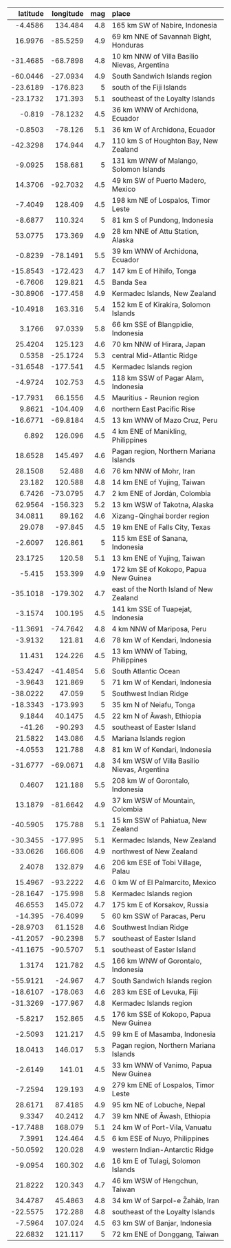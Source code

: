 |   latitude |   longitude |   mag | place                                        |
|-----------:|------------:|------:|:---------------------------------------------|
|    -4.4586 |    134.484  |   4.8 | 165 km SW of Nabire, Indonesia               |
|    16.9976 |    -85.5259 |   4.9 | 69 km NNE of Savannah Bight, Honduras        |
|   -31.4685 |    -68.7898 |   4.8 | 10 km NNW of Villa Basilio Nievas, Argentina |
|   -60.0446 |    -27.0934 |   4.9 | South Sandwich Islands region                |
|   -23.6189 |   -176.823  |   5   | south of the Fiji Islands                    |
|   -23.1732 |    171.393  |   5.1 | southeast of the Loyalty Islands             |
|    -0.819  |    -78.1232 |   4.5 | 36 km WNW of Archidona, Ecuador              |
|    -0.8503 |    -78.126  |   5.1 | 36 km W of Archidona, Ecuador                |
|   -42.3298 |    174.944  |   4.7 | 110 km S of Houghton Bay, New Zealand        |
|    -9.0925 |    158.681  |   5   | 131 km WNW of Malango, Solomon Islands       |
|    14.3706 |    -92.7032 |   4.5 | 49 km SW of Puerto Madero, Mexico            |
|    -7.4049 |    128.409  |   4.5 | 198 km NE of Lospalos, Timor Leste           |
|    -8.6877 |    110.324  |   5   | 81 km S of Pundong, Indonesia                |
|    53.0775 |    173.369  |   4.9 | 28 km NNE of Attu Station, Alaska            |
|    -0.8239 |    -78.1491 |   5.5 | 39 km WNW of Archidona, Ecuador              |
|   -15.8543 |   -172.423  |   4.7 | 147 km E of Hihifo, Tonga                    |
|    -6.7606 |    129.821  |   4.5 | Banda Sea                                    |
|   -30.8906 |   -177.458  |   4.9 | Kermadec Islands, New Zealand                |
|   -10.4918 |    163.316  |   5.4 | 152 km E of Kirakira, Solomon Islands        |
|     3.1766 |     97.0339 |   5.8 | 66 km SSE of Blangpidie, Indonesia           |
|    25.4204 |    125.123  |   4.6 | 70 km NNW of Hirara, Japan                   |
|     0.5358 |    -25.1724 |   5.3 | central Mid-Atlantic Ridge                   |
|   -31.6548 |   -177.541  |   4.5 | Kermadec Islands region                      |
|    -4.9724 |    102.753  |   4.5 | 118 km SSW of Pagar Alam, Indonesia          |
|   -17.7931 |     66.1556 |   4.5 | Mauritius - Reunion region                   |
|     9.8621 |   -104.409  |   4.6 | northern East Pacific Rise                   |
|   -16.6771 |    -69.8184 |   4.5 | 13 km WNW of Mazo Cruz, Peru                 |
|     6.892  |    126.096  |   4.5 | 4 km ENE of Manikling, Philippines           |
|    18.6528 |    145.497  |   4.6 | Pagan region, Northern Mariana Islands       |
|    28.1508 |     52.488  |   4.6 | 76 km NNW of Mohr, Iran                      |
|    23.182  |    120.588  |   4.8 | 14 km ENE of Yujing, Taiwan                  |
|     6.7426 |    -73.0795 |   4.7 | 2 km ENE of Jordán, Colombia                 |
|    62.9564 |   -156.323  |   5.2 | 13 km WSW of Takotna, Alaska                 |
|    34.0811 |     89.162  |   4.6 | Xizang-Qinghai border region                 |
|    29.078  |    -97.845  |   4.5 | 19 km ENE of Falls City, Texas               |
|    -2.6097 |    126.861  |   5   | 115 km ESE of Sanana, Indonesia              |
|    23.1725 |    120.58   |   5.1 | 13 km ENE of Yujing, Taiwan                  |
|    -5.415  |    153.399  |   4.9 | 172 km SE of Kokopo, Papua New Guinea        |
|   -35.1018 |   -179.302  |   4.7 | east of the North Island of New Zealand      |
|    -3.1574 |    100.195  |   4.5 | 141 km SSE of Tuapejat, Indonesia            |
|   -11.3691 |    -74.7642 |   4.8 | 4 km NNW of Mariposa, Peru                   |
|    -3.9132 |    121.81   |   4.6 | 78 km W of Kendari, Indonesia                |
|    11.431  |    124.226  |   4.5 | 13 km WNW of Tabing, Philippines             |
|   -53.4247 |    -41.4854 |   5.6 | South Atlantic Ocean                         |
|    -3.9643 |    121.869  |   5   | 71 km W of Kendari, Indonesia                |
|   -38.0222 |     47.059  |   5   | Southwest Indian Ridge                       |
|   -18.3343 |   -173.993  |   5   | 35 km N of Neiafu, Tonga                     |
|     9.1844 |     40.1475 |   4.5 | 22 km N of Āwash, Ethiopia                   |
|   -41.26   |    -90.293  |   4.5 | southeast of Easter Island                   |
|    21.5822 |    143.086  |   4.5 | Mariana Islands region                       |
|    -4.0553 |    121.788  |   4.8 | 81 km W of Kendari, Indonesia                |
|   -31.6777 |    -69.0671 |   4.8 | 34 km WSW of Villa Basilio Nievas, Argentina |
|     0.4607 |    121.188  |   5.5 | 208 km W of Gorontalo, Indonesia             |
|    13.1879 |    -81.6642 |   4.9 | 37 km WSW of Mountain, Colombia              |
|   -40.5905 |    175.788  |   5.1 | 15 km SSW of Pahiatua, New Zealand           |
|   -30.3455 |   -177.995  |   5.1 | Kermadec Islands, New Zealand                |
|   -33.0626 |    166.606  |   4.9 | northwest of New Zealand                     |
|     2.4078 |    132.879  |   4.6 | 206 km ESE of Tobi Village, Palau            |
|    15.4967 |    -93.2222 |   4.6 | 0 km W of El Palmarcito, Mexico              |
|   -28.1647 |   -175.998  |   5.8 | Kermadec Islands region                      |
|    46.6553 |    145.072  |   4.7 | 175 km E of Korsakov, Russia                 |
|   -14.395  |    -76.4099 |   5   | 60 km SSW of Paracas, Peru                   |
|   -28.9703 |     61.1528 |   4.6 | Southwest Indian Ridge                       |
|   -41.2057 |    -90.2398 |   5.7 | southeast of Easter Island                   |
|   -41.1675 |    -90.5707 |   5.1 | southeast of Easter Island                   |
|     1.3174 |    121.782  |   4.5 | 166 km WNW of Gorontalo, Indonesia           |
|   -55.9121 |    -24.967  |   4.7 | South Sandwich Islands region                |
|   -18.6107 |   -178.063  |   4.6 | 283 km ESE of Levuka, Fiji                   |
|   -31.3269 |   -177.967  |   4.8 | Kermadec Islands region                      |
|    -5.8217 |    152.865  |   4.5 | 176 km SSE of Kokopo, Papua New Guinea       |
|    -2.5093 |    121.217  |   4.5 | 99 km E of Masamba, Indonesia                |
|    18.0413 |    146.017  |   5.3 | Pagan region, Northern Mariana Islands       |
|    -2.6149 |    141.01   |   4.5 | 33 km WNW of Vanimo, Papua New Guinea        |
|    -7.2594 |    129.193  |   4.9 | 279 km ENE of Lospalos, Timor Leste          |
|    28.6171 |     87.4185 |   4.9 | 95 km NE of Lobuche, Nepal                   |
|     9.3347 |     40.2412 |   4.7 | 39 km NNE of Āwash, Ethiopia                 |
|   -17.7488 |    168.079  |   5.1 | 24 km W of Port-Vila, Vanuatu                |
|     7.3991 |    124.464  |   4.5 | 6 km ESE of Nuyo, Philippines                |
|   -50.0592 |    120.028  |   4.9 | western Indian-Antarctic Ridge               |
|    -9.0954 |    160.302  |   4.6 | 16 km E of Tulagi, Solomon Islands           |
|    21.8222 |    120.343  |   4.7 | 46 km WSW of Hengchun, Taiwan                |
|    34.4787 |     45.4863 |   4.8 | 34 km W of Sarpol-e Z̄ahāb, Iran             |
|   -22.5575 |    172.288  |   4.8 | southeast of the Loyalty Islands             |
|    -7.5964 |    107.024  |   4.5 | 63 km SW of Banjar, Indonesia                |
|    22.6832 |    121.117  |   5   | 72 km ENE of Donggang, Taiwan                |